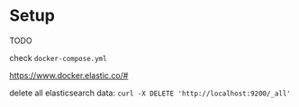 # Setup
TODO

check `docker-compose.yml`


https://www.docker.elastic.co/#

delete all elasticsearch data: `curl -X DELETE 'http://localhost:9200/_all'`

